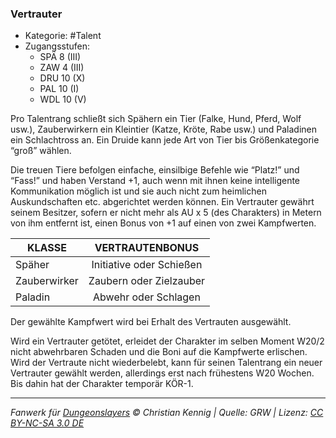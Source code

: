 <!---
Dies ist ein Fanwerk für DUNGEONSLAYERS © von Christian Kennig

Quellen:      [Dungeonslayers Grundregelwerk](https://dungeonslayers.net/download/Dungeonslayers4.pdf)
              [Talentbeschreibungen](https://www.f-space.de/ds4/tools-talentcards.html)
License:      [CC-BY-NC-SA 4.0](https://creativecommons.org/licenses/by-nc-sa/4.0/deed.de)
Richtlinien:  [Fanwerkrichtlinien](https://www.dungeonslayers.net/fanwerk-richtlinien/)
Autor:        Zauberlehrling
-->

### Vertrauter

- Kategorie: #Talent
- Zugangsstufen:
  - SPÄ 8 (III)
  - ZAW 4 (III)
  - DRU 10 (X)
  - PAL 10 (I)
  - WDL 10 (V)

Pro Talentrang schließt sich Spähern ein Tier (Falke, Hund, Pferd, Wolf usw.), Zauberwirkern ein Kleintier (Katze, Kröte, Rabe usw.) und Paladinen ein Schlachtross an. Ein Druide kann jede Art von Tier bis Größenkategorie “groß” wählen.

Die treuen Tiere befolgen einfache, einsilbige Befehle wie “Platz!” und “Fass!” und haben Verstand +1, auch wenn mit ihnen keine intelligente Kommunikation möglich ist und sie auch nicht zum heimlichen Auskundschaften etc. abgerichtet werden können. Ein Vertrauter gewährt seinem Besitzer, sofern er nicht mehr als AU x 5 (des Charakters) in Metern von ihm entfernt ist, einen Bonus von +1 auf einen von zwei Kampfwerten.

| KLASSE       |     VERTRAUTENBONUS      |
| ------------ | :----------------------: |
| Späher       | Initiative oder Schießen |
| Zauberwirker | Zaubern oder Zielzauber  |
| Paladin      |   Abwehr oder Schlagen   |

Der gewählte Kampfwert wird bei Erhalt des Vertrauten ausgewählt.

Wird ein Vertrauter getötet, erleidet der Charakter im selben Moment W20/2 nicht abwehrbaren Schaden und die Boni auf die Kampfwerte erlischen. Wird der Vertraute nicht wiederbelebt, kann für seinen Talentrang ein neuer Vertrauter gewählt werden, allerdings erst nach frühestens W20 Wochen. Bis dahin hat der Charakter temporär KÖR-1.

---

_Fanwerk für [Dungeonslayers](https://www.dungeonslayers.net/) © Christian Kennig | Quelle: GRW | Lizenz: [CC BY-NC-SA 3.0 DE](https://creativecommons.org/licenses/by-nc-sa/3.0/de/)_
